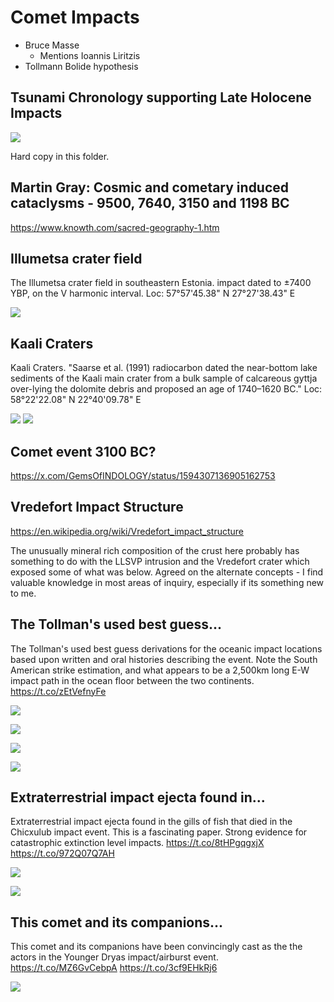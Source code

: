 # Comet Impacts

- Bruce Masse
	- Mentions Ioannis Liritzis
- Tollmann Bolide hypothesis

## Tsunami Chronology supporting Late Holocene Impacts

![](img/comet-tsunamis.png)

Hard copy in this folder.

## Martin Gray: Cosmic and cometary induced cataclysms - 9500, 7640, 3150 and 1198 BC

https://www.knowth.com/sacred-geography-1.htm

## Illumetsa crater field

The Illumetsa crater field in southeastern Estonia. impact dated to ±7400 YBP, on the V harmonic interval. Loc: 57°57'45.38" N  27°27'38.43" E

![](img/illumetsa.jpg)

## Kaali Craters

Kaali Craters. "Saarse et al. (1991) radiocarbon dated the near-bottom lake sediments of the Kaali main crater from a bulk sample of calcareous gyttja over-lying the dolomite debris and proposed an age of 1740–1620 BC." Loc: 58°22'22.08" N  22°40'09.78" E

![](img/kaali1.jpg)
![](img/kaali2.jpg)

## Comet event 3100 BC?

https://x.com/GemsOfINDOLOGY/status/1594307136905162753

## Vredefort Impact Structure

https://en.wikipedia.org/wiki/Vredefort_impact_structure

The unusually mineral rich composition of the crust here probably has something to do with the LLSVP intrusion and the Vredefort crater which exposed some of what was below. Agreed on the alternate concepts - I find valuable knowledge in most areas of inquiry, especially if its something new to me.

## The Tollman's used best guess...

The Tollman's used best guess derivations for the oceanic impact locations based upon written and oral histories describing the event. Note the South American strike estimation, and what appears to be a 2,500km long E-W impact path in the ocean floor between the two continents. https://t.co/zEtVefnyFe

![](img/1804485089901900149-GQrOADoWwAAuxpc.png)

![](img/1804485089901900149-GQrO9LMXgAAGVP9.jpg)

![](img/1804485089901900149-GQrRUnRXQAAVXw5.jpg)

![](img/1804485089901900149-GQrRUnWW0AAr5ef.jpg)

## Extraterrestrial impact ejecta found in...

Extraterrestrial impact ejecta found in the gills of fish that died in the Chicxulub impact event. This is a fascinating paper. Strong evidence for catastrophic extinction level impacts. https://t.co/8tHPgqgxjX https://t.co/972Q07Q7AH

![](img/1804575549337038915-GQsjgUwWoAAz6eI.png)

![](img/1804575549337038915-GQsjiquWUAAF0CJ.jpg)

## This comet and its companions...

This comet and its companions have been convincingly cast as the the actors in the Younger Dryas impact/airburst event. https://t.co/MZ6GvCebpA https://t.co/3cf9EHkRj6

![](img/1798073725197357516-GPQKcbCaEAAg6IZ.png)
